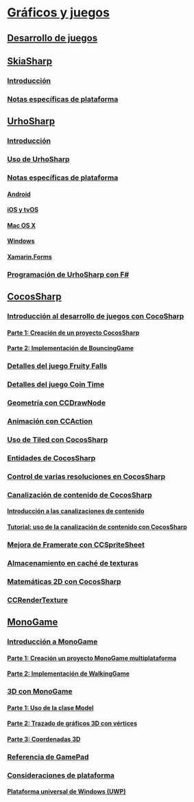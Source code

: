 # [Gráficos y juegos](index.yml)
## [Desarrollo de juegos](game-development/index.md)
## [SkiaSharp](skiasharp/index.md)
### [Introducción](skiasharp/introduction.md)
### [Notas específicas de plataforma](skiasharp/platform.md)
## [UrhoSharp](urhosharp/index.md)
### [Introducción](urhosharp/introduction.md)
### [Uso de UrhoSharp](urhosharp/using.md)
### [Notas específicas de plataforma](urhosharp/platform/index.md)
#### [Android](urhosharp/platform/android.md)
#### [iOS y tvOS](urhosharp/platform/ios.md)
#### [Mac OS X](urhosharp/platform/mac.md)
#### [Windows](urhosharp/platform/windows.md)
#### [Xamarin.Forms](urhosharp/platform/xamarin-forms.md)
### [Programación de UrhoSharp con F#](urhosharp/fsharp.md)
## [CocosSharp](cocossharp/index.md)
### [Introducción al desarrollo de juegos con CocoSharp](cocossharp/first-game/index.md)
#### [Parte 1: Creación de un proyecto CocosSharp](cocossharp/first-game/part1.md)
#### [Parte 2: Implementación de BouncingGame](cocossharp/first-game/part2.md)
### [Detalles del juego Fruity Falls](cocossharp/fruity-falls.md)
### [Detalles del juego Coin Time](cocossharp/cointime.md)
### [Geometría con CCDrawNode](cocossharp/ccdrawnode.md)
### [Animación con CCAction](cocossharp/ccaction.md)
### [Uso de Tiled con CocosSharp](cocossharp/tiled.md)
### [Entidades de CocosSharp](cocossharp/entities.md)
### [Control de varias resoluciones en CocosSharp](cocossharp/resolutions.md)
### [Canalización de contenido de CocosSharp](cocossharp/content-pipeline/index.md)
#### [Introducción a las canalizaciones de contenido](cocossharp/content-pipeline/introduction.md)
#### [Tutorial: uso de la canalización de contenido con CocosSharp](cocossharp/content-pipeline/walkthrough.md)
### [Mejora de Framerate con CCSpriteSheet](cocossharp/ccspritesheet.md)
### [Almacenamiento en caché de texturas](cocossharp/texture-cache.md)
### [Matemáticas 2D con CocosSharp](cocossharp/math.md)
### [CCRenderTexture](cocossharp/ccrendertexture.md)
## [MonoGame](monogame/index.md)
### [Introducción a MonoGame](monogame/introduction/index.md)
#### [Parte 1: Creación un proyecto MonoGame multiplataforma](monogame/introduction/part1.md)
#### [Parte 2: Implementación de WalkingGame](monogame/introduction/part2.md)
### [3D con MonoGame](monogame/3d/index.md)
#### [Parte 1: Uso de la clase Model](monogame/3d/part1.md)
#### [Parte 2: Trazado de gráficos 3D con vértices](monogame/3d/part2.md)
#### [Parte 3: Coordenadas 3D](monogame/3d/part3.md)
### [Referencia de GamePad](monogame/input.md)
### [Consideraciones de plataforma](monogame/platforms/index.md)
#### [Plataforma universal de Windows (UWP)](monogame/platforms/uwp.md)
